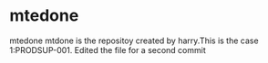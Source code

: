 # mtedone
mtedone
mtdone is the repositoy created by harry.This is the case 1:PRODSUP-001.
Edited the file for a second commit
